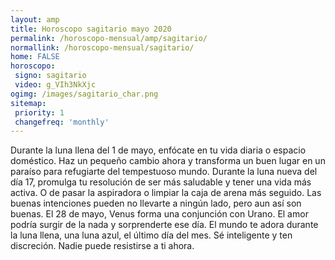 ```yaml
---
layout: amp
title: Horoscopo sagitario mayo 2020 
permalink: /horoscopo-mensual/amp/sagitario/
normallink: /horoscopo-mensual/sagitario/
home: FALSE
horoscopo:
 signo: sagitario
 video: g_VIh3NkXjc
ogimg: /images/sagitario_char.png
sitemap:
 priority: 1
 changefreq: 'monthly'
---
```



Durante la luna llena del 1 de mayo, enfócate en tu vida diaria o espacio doméstico. Haz un pequeño cambio ahora y transforma un buen lugar en un paraíso para refugiarte del tempestuoso mundo. Durante la luna nueva del día 17, promulga tu resolución de ser más saludable y tener una vida más activa. O de pasar la aspiradora o limpiar la caja de arena más seguido. Las buenas intenciones pueden no llevarte a ningún lado, pero aun así son buenas. El 28 de mayo, Venus forma una conjunción con Urano. El amor podría surgir de la nada y sorprenderte ese día. El mundo te adora durante la luna llena, una luna azul, el último día del mes. Sé inteligente y ten discreción. Nadie puede resistirse a ti ahora.